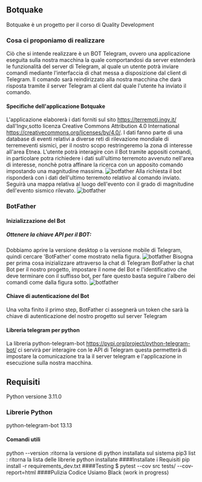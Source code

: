 ## Botquake
Botquake è un progetto per il corso di Quality Development
### Cosa ci proponiamo di realizzare
Ciò che si intende realizzare è un BOT Telegram, ovvero una applicazione eseguita sulla nostra macchina la quale comportandosi da server estenderà le funzionalità del server di Telegram, al quale un utente potrà inviare comandi mediante l'interfaccia di chat messa a disposizione dal client di Telegram. Il comando sarà reindirizzato alla nostra macchina che darà risposta tramite il server Telegram al client dal quale l'utente ha inviato il comando.
#### Specifiche dell'applicazione Botquake
L'applicazione elaborerà i dati forniti sul sito https://terremoti.ingv.it/ dall'Ingv,sotto licenza Creative Commons Attribution 4.0 International https://creativecommons.org/licenses/by/4.0/.
I dati fanno parte di una database di eventi relativi a diverse reti di rilevazione mondiale di terremeventi sismici, per il nostro scopo restringeremo la zona di interesse all'area Etnea.
L'utente potrà interagire con il Bot tramite appositi comandi, in particolare potra richiedere i dati sull'ultimo terremoto avvenuto nell'area di interesse, nonchè potra affinare la ricerca con un apposito comando impostando una magnitudine massima.
![botfather](images/botquake_01.jpg)
Alla richiesta il bot risponderà con i dati dell'ultimo terremoto relativo al comando inviato.
Seguirà una mappa relativa al luogo dell'evento con il grado di magnitudine dell'evento sismico rilevato.
![botfather](images/botquake_02.jpg)

### BotFather 
#### Inizializzazione del Bot
##### Ottenere la chiave API per il BOT:
Dobbiamo aprire la versione desktop o la versione mobile di Telegram, quindi cercare 'BotFather' come mostrato nella figura.
![botfather](images/botfather_01.jpg)
Bisogna per prima cosa inizializzare attraverso la chat di Telegram BotFather la chat Bot per il nostro progetto, impostare il nome del Bot e l'identificativo che deve terminare con il suffisso bot, per fare questo basta seguire l'albero dei comandi come dalla figura sotto.
![botfather](images/botfather_02.jpg)
#### Chiave di autenticazione del Bot
Una volta finito il primo step, BotFather ci assegnerà un token che sarà la chiave di autenticazione del nostro progetto sul server Telegram
#### Libreria telegram per python
La libreria python-telegram-bot https://pypi.org/project/python-telegram-bot/ ci servirà per interagire con le API di Telegram questa permetterà di impostare la comunicazione tra la il server telegram e l'applicazione in esecuzione sulla nostra macchina.

## Requisiti
Python versione 3.11.0
### Librerie Python
python-telegram-bot  13.13
#### Comandi utili
python --version :ritorna la versione di python installata sul sistema
pip3 list : ritorna la lista delle librerie python installate
####Installate i Requisiti 
pip install -r requirements_dev.txt
####Testing
$ pytest --cov src tests/ --cov-report=html
####Pulizia Codice
Usiamo Black (work in progress)




